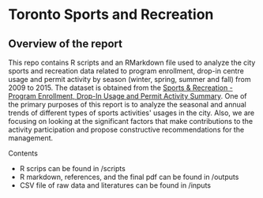 # Toronto Sports and Recreation
## Overview of the report

This repo contains R scripts and an RMarkdown file used to analyze the city sports and recreation data related to program enrollment, drop-in centre usage and permit activity by season (winter, spring, summer and fall) from 2009 to 2015. The dataset is obtained from the [Sports & Recreation - Program Enrollment, Drop-In Usage and Permit Activity Summary](https://open.toronto.ca/dataset/sports-recreation-program-enrollment-drop-in-usage-and-permit-activity-summary/). One of the primary purposes of this report is to analyze the seasonal and annual trends of different types of sports activities' usages in the city. Also, we are focusing on looking at the significant factors that make contributions to the activity participation and propose constructive recommendations for the management.

Contents
  * R scrips can be found in /scripts
  * R markdown, references, and the final pdf can be found in /outputs
  * CSV file of raw data and literatures can be found in /inputs
